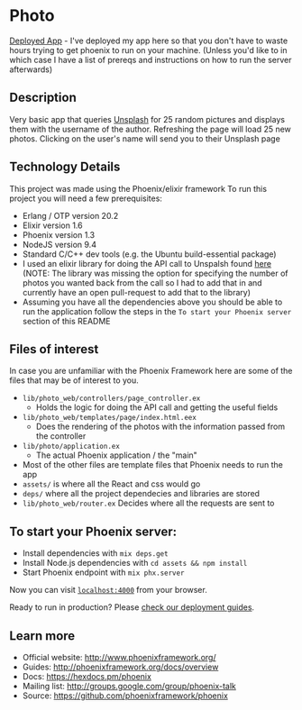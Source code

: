 # Photo

[Deployed App](http://photo.eoconnor.io) - I've deployed my app here so that you don't 
have to waste hours trying to get phoenix to run on your machine. (Unless you'd like to in which
case I have a list of prereqs and instructions on how to run the server afterwards)

## Description
Very basic app that queries [Unsplash](https://unsplash.com) for 25 random pictures
and displays them with the username of the author. Refreshing the page will load 
25 new photos. Clicking on the user's name will send you to their Unsplash page

## Technology Details
This project was made using the Phoenix/elixir framework
To run this project you will need a few prerequisites:

  * Erlang / OTP version 20.2
  * Elixir version 1.6
  * Phoenix version 1.3
  * NodeJS version 9.4
  * Standard C/C++ dev tools (e.g. the Ubuntu build-essential package)
  * I used an elixir library for doing the API call to Unspalsh found [here](https://github.com/waynehoover/unsplash-elixir)
  (NOTE: The library was missing the option for specifying the number of
  photos you wanted back from the call so I had to add that in and currently 
  have an open pull-request to add that to the library)
  * Assuming you have all the dependencies above you should be able to
  run the application follow the steps in the `To start your Phoenix server`
  section of this README

## Files of interest 
In case you are unfamiliar with the Phoenix Framework here are some of the 
files that may be of interest to you.

  * `lib/photo_web/controllers/page_controller.ex`
      - Holds the logic for doing the API call and getting the useful fields
  * `lib/photo_web/templates/page/index.html.eex`
      - Does the rendering of the photos with the information passed from
        the controller
  * `lib/photo/application.ex`
      - The actual Phoenix application / the "main"
  * Most of the other files are template files that Phoenix needs to run the app
  * `assets/` is where all the React  and css would go
  * `deps/` where all the project dependecies and libraries are stored
  * `lib/photo_web/router.ex` Decides where all the requests are sent to


## To start your Phoenix server:

  * Install dependencies with `mix deps.get`
  * Install Node.js dependencies with `cd assets && npm install`
  * Start Phoenix endpoint with `mix phx.server`

Now you can visit [`localhost:4000`](http://localhost:4000) from your browser.

Ready to run in production? Please [check our deployment guides](http://www.phoenixframework.org/docs/deployment).

## Learn more

  * Official website: http://www.phoenixframework.org/
  * Guides: http://phoenixframework.org/docs/overview
  * Docs: https://hexdocs.pm/phoenix
  * Mailing list: http://groups.google.com/group/phoenix-talk
  * Source: https://github.com/phoenixframework/phoenix
